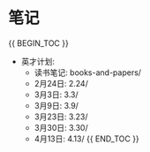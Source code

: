 # 笔记

{{ BEGIN_TOC }}
- 英才计划:
    - 读书笔记: books-and-papers/
    - 2月24日: 2.24/
    - 3月3日: 3.3/
    - 3月9日: 3.9/
    - 3月23日: 3.23/
    - 3月30日: 3.30/
    - 4月13日: 4.13/
{{ END_TOC }}